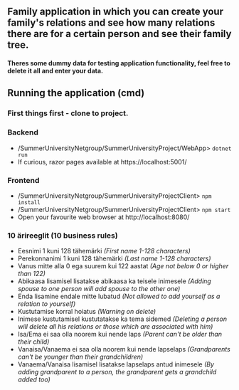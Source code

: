 ## Family application in which you can create your family's relations and see how many relations there are for a certain person and see their family tree.
#### Theres some dummy data for testing application functionality, feel free to delete it all and enter your data.

## Running the application (cmd)
### First things first - clone to project.

### Backend
- /SummerUniversityNetgroup/SummerUniversityProject/WebApp> ```dotnet run```
- If curious, razor pages available at https://localhost:5001/
	
### Frontend
- /SummerUniversityNetgroup/SummerUniversityProjectClient> ```npm install```
- /SummerUniversityNetgroup/SummerUniversityProjectClient> ```npm start```
- Open your favourite web browser at http://localhost:8080/

### 10 ärireeglit (10 business rules)
- Eesnimi 1 kuni 128 tähemärki	*(First name 1-128 characters)*
- Perekonnanimi 1 kuni 128 tähemärki *(Last name 1-128 characters)*
- Vanus mitte alla 0 ega suurem kui 122 aastat *(Age not below 0 or higher than 122)*
- Abikaasa lisamisel lisatakse abikaasa ka teisele inimesele *(Adding spouse to one person will add spouse to the other one)*
- Enda lisamine endale mitte lubatud *(Not allowed to add yourself as a relation to yourself)*
- Kustutamise korral hoiatus *(Warning on delete)*
- Inimese kustutamisel kustutatakse ka tema sidemed *(Deleting a person will delete all his relations or those which are associated with him)*
- Isa/Ema ei saa olla noorem kui nende laps *(Parent can't be older than their child)*
- Vanaisa/Vanaema ei saa olla noorem kui nende lapselaps *(Grandparents can't be younger than their grandchildren)*
- Vanaema/Vanaisa lisamisel lisatakse lapselaps antud inimesele *(By adding grandparent to a person, the grandparent gets a grandchild added too)*

